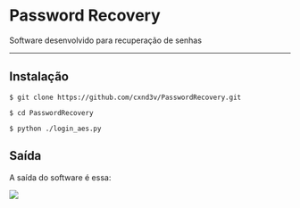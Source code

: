 # Password Recovery

Software desenvolvido para recuperação de senhas

---
## Instalação

```
$ git clone https://github.com/cxnd3v/PasswordRecovery.git

$ cd PasswordRecovery

$ python ./login_aes.py
```

## Saída
A saída do software é essa:

<img src="https://i.imgur.com/XzJzV9V.png">
